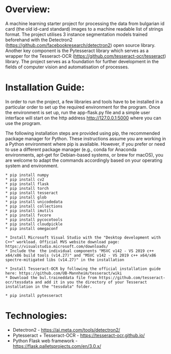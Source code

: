 # Overview:
A machine learning starter project for processing the data from bulgarian id card (the old id-card standard) images to a machine readable list of strings format. The project utilises 3 instance segmentation models trained beforehand with the Detectron2 (https://github.com/facebookresearch/detectron2) open source library. Another key component is the Pytesseract library which serves as a wrapper for the Tesseract-OCR (https://github.com/tesseract-ocr/tesseract) library. The project serves as a foundation for further development in the fields of computer vision and automatisation of processes.


# Installation Guide:
In order to run the project, a few libraries and tools have to be installed in a particular order to set up the required environment for the program. Once the environment is set up, run the app-flask.py file and a simple user interface will start on the http address http://127.0.0.1:5000 where you can use the program.

The following installation steps are provided using pip, the recommended package manager for Python. These instructions assume you are working in a Python environment where pip is available. However, if you prefer or need to use a different package manager (e.g., conda for Anaconda environments, apt-get for Debian-based systems, or brew for macOS), you are welcome to adapt the commands accordingly based on your operating system and environment.
```
* pip install numpy
* pip install cv2
* pip install flask
* pip install torch
* pip install tesseract
* pip install glob
* pip install unicodedata
* pip install collections
* pip install imutils
* pip install fvcore
* pip install pycocotools
* pip install cloudpickle
* pip install omegaconf

* Install Microsoft Visual Studio with the "Desktop development with C++" workload. Official MVS website download page: https://visualstudio.microsoft.com/downloads/
* Include the  the individual components "MSVC v142 - VS 2019 c++ x64/x86 build tools (v14.27)" and "MSVC v142 - VS 2019 c++ x64/x86 spectre-mitigated libs (v14.27)" in the installation

* Install Tesseract-OCR by following the official installation guide here: https://github.com/UB-Mannheim/tesseract/wiki
* Download the bul.traineddata file from https://github.com/tesseract-ocr/tessdata and add it in you the directory of your Tesseract installation in the "tessdata" folder.

* pip install pytesseract
```

# Technologies:
* Detectron2 - https://ai.meta.com/tools/detectron2/
* Pytesseract + Tesseract-OCR - https://tesseract-ocr.github.io/
* Python Flask web framework  - https://flask.palletsprojects.com/en/3.0.x/
